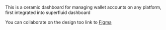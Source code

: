 This is a ceramic dashboard for managing wallet accounts on any platform, first integrated into superfluid dashboard

You can collaborate on the design too link to [Figma](https://www.figma.com/file/KRFPSLyOs81MxT7nYdbN3J/Untitled?node-id=0%3A1)
